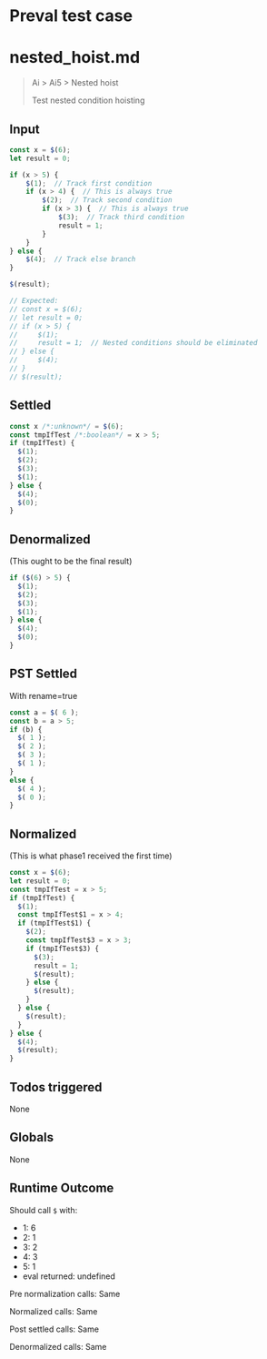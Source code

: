 # Preval test case

# nested_hoist.md

> Ai > Ai5 > Nested hoist
>
> Test nested condition hoisting

## Input

`````js filename=intro
const x = $(6);
let result = 0;

if (x > 5) {
    $(1);  // Track first condition
    if (x > 4) {  // This is always true
        $(2);  // Track second condition
        if (x > 3) {  // This is always true
            $(3);  // Track third condition
            result = 1;
        }
    }
} else {
    $(4);  // Track else branch
}

$(result);

// Expected:
// const x = $(6);
// let result = 0;
// if (x > 5) {
//     $(1);
//     result = 1;  // Nested conditions should be eliminated
// } else {
//     $(4);
// }
// $(result);
`````


## Settled


`````js filename=intro
const x /*:unknown*/ = $(6);
const tmpIfTest /*:boolean*/ = x > 5;
if (tmpIfTest) {
  $(1);
  $(2);
  $(3);
  $(1);
} else {
  $(4);
  $(0);
}
`````


## Denormalized
(This ought to be the final result)

`````js filename=intro
if ($(6) > 5) {
  $(1);
  $(2);
  $(3);
  $(1);
} else {
  $(4);
  $(0);
}
`````


## PST Settled
With rename=true

`````js filename=intro
const a = $( 6 );
const b = a > 5;
if (b) {
  $( 1 );
  $( 2 );
  $( 3 );
  $( 1 );
}
else {
  $( 4 );
  $( 0 );
}
`````


## Normalized
(This is what phase1 received the first time)

`````js filename=intro
const x = $(6);
let result = 0;
const tmpIfTest = x > 5;
if (tmpIfTest) {
  $(1);
  const tmpIfTest$1 = x > 4;
  if (tmpIfTest$1) {
    $(2);
    const tmpIfTest$3 = x > 3;
    if (tmpIfTest$3) {
      $(3);
      result = 1;
      $(result);
    } else {
      $(result);
    }
  } else {
    $(result);
  }
} else {
  $(4);
  $(result);
}
`````


## Todos triggered


None


## Globals


None


## Runtime Outcome


Should call `$` with:
 - 1: 6
 - 2: 1
 - 3: 2
 - 4: 3
 - 5: 1
 - eval returned: undefined

Pre normalization calls: Same

Normalized calls: Same

Post settled calls: Same

Denormalized calls: Same
